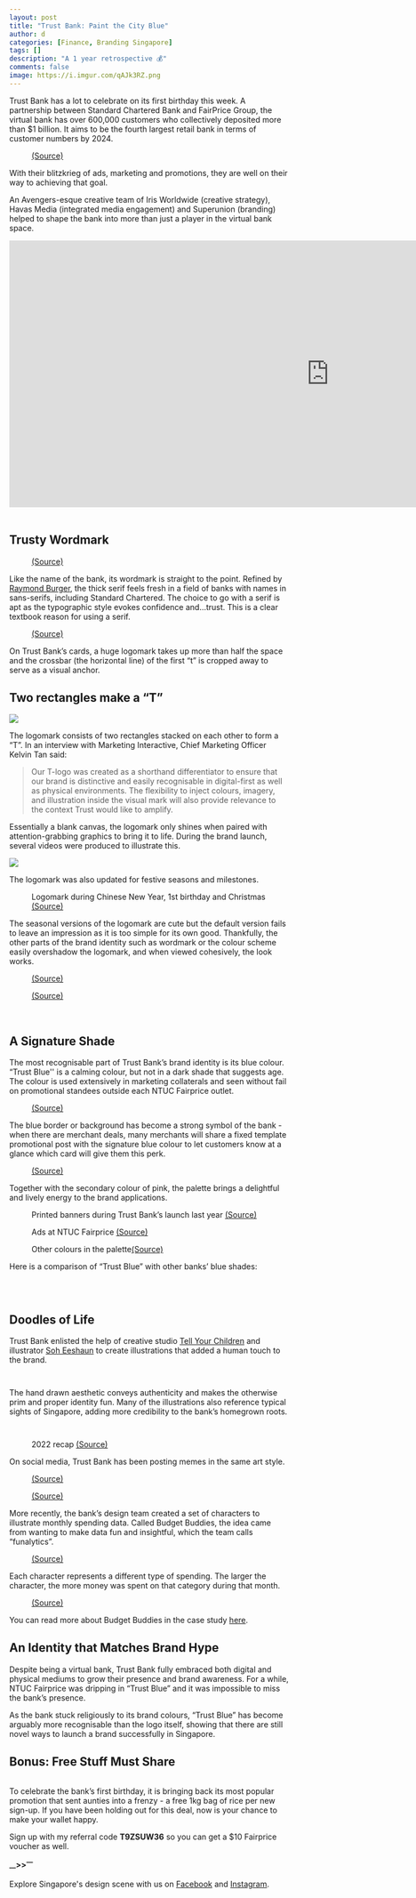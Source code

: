 ```yaml
---
layout: post
title: "Trust Bank: Paint the City Blue"
author: d
categories: [Finance, Branding Singapore]
tags: []
description: "A 1 year retrospective 💰"
comments: false
image: https://i.imgur.com/qAJk3RZ.png
---
```


Trust Bank has a lot to celebrate on its first birthday this week. A partnership between Standard Chartered Bank and FairPrice Group, the virtual bank has over 600,000 customers who collectively deposited more than $1 billion. It aims to be the fourth largest retail bank in terms of customer numbers by 2024. 

<figure>
<img src="https://i.imgur.com/mE1AREA.png" alt="">
<figcaption><a href="https://trustbank.sg/newsroom/a-year-of-progress-with-our-customers/" target="_blank">(Source)</a></figcaption>
</figure>

With their blitzkrieg of ads, marketing and promotions, they are well on their way to achieving that goal. 

An Avengers-esque creative team of Iris Worldwide (creative strategy), Havas Media (integrated media engagement) and Superunion (branding) helped to shape the bank into more than just a player in the virtual bank space. 

<div class="video-responsive">
<iframe width="1149" height="480" src="https://www.youtube.com/embed/IWuhBB829z0" title="Trust: Digital banking for all" frameborder="0" allow="accelerometer; autoplay; clipboard-write; encrypted-media; gyroscope; picture-in-picture; web-share" allowfullscreen></iframe>
</div>
<br>
<h2>Trusty Wordmark</h2>
<figure>
<img src="https://i.imgur.com/nuaHzuc.png" alt="">
<figcaption><a href="https://www.adsoftheworld.com/campaigns/trust-bank-a-digital-bank-for-singapore" target="_blank">(Source)</a></figcaption>
</figure>

Like the name of the bank, its wordmark is straight to the point. Refined by <a href="https://www.raymondburger.com/#about" target="_blank">Raymond Burger</a>, the thick serif feels fresh in a field of banks with names in sans-serifs, including Standard Chartered. The choice to go with a serif is apt as the typographic style evokes confidence and…trust. This is a clear textbook reason for using a serif.

<figure>
<img src="https://i.imgur.com/u4RlJ4o.png" alt="">
<figcaption><a href="https://trustbank.sg/" target="_blank">(Source)</a></figcaption>
</figure>

On Trust Bank’s cards, a huge logomark takes up more than half the space and the crossbar (the horizontal line) of the first “t” is cropped away to serve as a visual anchor. 
<br>
<h2>Two rectangles make a “T”</h2>

<img src="https://i.imgur.com/RtsGSBl.gif">

The logomark consists of two rectangles stacked on each other to form a “T”. In an interview with Marketing Interactive, Chief Marketing Officer Kelvin Tan said: 

<blockquote>
Our T-logo was created as a shorthand differentiator to ensure that our brand is distinctive and easily recognisable in digital-first as well as physical environments. The flexibility to inject colours, imagery, and illustration inside the visual mark will also provide relevance to the context Trust would like to amplify.
</blockquote>

Essentially a blank canvas, the logomark only shines when paired with attention-grabbing graphics to bring it to life. During the brand launch, several videos were produced to illustrate this.

<img src="https://i.imgur.com/un3XT5M.gif">

The logomark was also updated for festive seasons and milestones. 

<figure>
<img src="https://i.imgur.com/fGvcEEP.png" alt="">
<figcaption>Logomark during Chinese New Year, 1st birthday and Christmas <a href="" target="_blank">(Source)</a></figcaption>
</figure>

The seasonal versions of the logomark are cute but the default version fails to leave an impression as it is too simple for its own good. Thankfully, the other parts of the brand identity such as wordmark or the colour scheme easily overshadow the logomark, and when viewed cohesively, the look works. 

<figure>
<img src="https://i.imgur.com/4CWvrTT.png" alt="">
<figcaption><a href="https://www.campaignasia.com/article/behind-the-overly-successful-launch-of-trust-bank-in-singapore/481653" target="_blank">(Source)</a></figcaption>
</figure>

<figure>
<img src="https://i.imgur.com/CFa7kFR.jpg" alt="">
<figcaption><a href="https://www.adsoftheworld.com/campaigns/trust-bank-a-digital-bank-for-singapore" target="_blank">(Source)</a></figcaption>
</figure>
<br>
<h2>A Signature Shade</h2>
The most recognisable part of Trust Bank’s brand identity is its blue colour. “Trust Blue'' is a calming colour, but not in a dark shade that suggests age. The colour is used extensively in marketing collaterals and seen without fail on promotional standees outside each NTUC Fairprice outlet.

<figure>
<img src="https://i.imgur.com/0U2t8SM.jpg" alt="">
<figcaption><a href="https://www.facebook.com/trustbanksg/photos/pb.100077831341763.-2207520000/294587496370798/?type=3" target="_blank">(Source)</a></figcaption>
</figure>

The blue border or background has become a strong symbol of the bank - when there are merchant deals, many merchants will share a fixed template promotional post with the signature blue colour to let customers know at a glance which card will give them this perk. 

<figure>
<img src="https://i.imgur.com/jhzCL18.jpg" alt="">
<figcaption><a href="https://www.facebook.com/KFC.SG/photos/5866478796740401" target="_blank">(Source)</a></figcaption>
</figure>

Together with the secondary colour of pink, the palette brings a delightful and lively energy to the brand applications. 

<figure>
<img src="https://i.imgur.com/fgLcJeX.jpg" alt="">
<figcaption>Printed banners during Trust Bank’s launch last year <a href="https://campaignbriefasia.com/2022/09/02/iris-worldwide-havas-media-and-superunion-encourage-singaporeans-to-bank-digitally-through-the-launch-of-trust-bank-singapore/" target="_blank">(Source)</a></figcaption>
</figure>

<figure>
<img src="https://i.imgur.com/jhMGXt4.jpg" alt="">
<figcaption>Ads at NTUC Fairprice <a href="https://campaignbriefasia.com/2022/09/02/iris-worldwide-havas-media-and-superunion-encourage-singaporeans-to-bank-digitally-through-the-launch-of-trust-bank-singapore/" target="_blank">(Source)</a></figcaption>
</figure>

<figure>
<img src="https://i.imgur.com/4GpIVjI.gif" alt="">
<figcaption>Other colours in the palette<a href="https://www.raymondburger.com" target="_blank">(Source)</a></figcaption>
</figure>

Here is a comparison of “Trust Blue” with other banks’ blue shades:

<figure>
<img src="https://i.imgur.com/UqnZsbb.png" alt="">
</figure>
<br>
<h2>Doodles of Life</h2>
Trust Bank enlisted the help of creative studio <a href="https://www.tycstudios.com/" target="_blank">Tell Your Children</a> and illustrator <a href="http://eeshaun.com/" target="_blank">Soh Eeshaun</a> to create illustrations that added a human touch to the brand.

<figure>
<img src="https://i.imgur.com/3rIViiU.jpg" alt="">
</figure>

<figure>
<img src="https://i.imgur.com/4eOhFCX.png" alt="">
</figure>

The hand drawn aesthetic conveys authenticity and makes the otherwise prim and proper identity fun. Many of the illustrations also reference typical sights of Singapore, adding more credibility to the bank’s homegrown roots.

<figure>
<img src="https://i.imgur.com/2SER9rj.png" alt="">
</figure>

<figure>
<img src="https://i.imgur.com/6Z1o0dF.jpg" alt="">
</figure>

<figure>
<img src="https://i.imgur.com/rBU8j2c.png" alt="">
<figcaption>2022 recap <a href="https://trustbank.sg/newsroom/our-2022-in-review/" target="_blank">(Source)</a></figcaption>
</figure>

On social media, Trust Bank has been posting memes in the same art style. 

<figure>
<img src="https://i.imgur.com/vGDFhTV.jpg" alt="">
<figcaption><a href="https://www.facebook.com/photo.php?fbid=296532199617823&set=pb.100077831341763.-2207520000&type=3" target="_blank">(Source)</a></figcaption>
</figure>

<figure>
<img src="https://i.imgur.com/ubgg1mI.jpg" alt="">
<figcaption><a href="https://www.facebook.com/photo.php?fbid=311650311439345&set=pb.100077831341763.-2207520000&type=3" target="_blank">(Source)</a></figcaption>
</figure>

More recently, the bank’s design team created a set of characters to illustrate monthly spending data. Called Budget Buddies, the idea came from wanting to make data fun and insightful, which the team calls “funalytics”.

<figure>
<img src="https://i.imgur.com/z1j4fT3.png" alt="">
<figcaption><a href="https://trustbank.sg/newsroom/which-is-your-favourite-budget-buddy/" target="_blank">(Source)</a></figcaption>
</figure>

Each character represents a different type of spending. The larger the character, the more money was spent on that category during that month.

<figure>
<img src="https://i.imgur.com/Eas8w9z.gif" alt="">
<figcaption><a href="https://trustbank.sg/newsroom/which-is-your-favourite-budget-buddy/" target="_blank">(Source)</a></figcaption>
</figure>

You can read more about Budget Buddies in the case study <a href="https://trustbank.sg/newsroom/which-is-your-favourite-budget-buddy/" target="_blank">here</a>. 
<br>
<h2>An Identity that Matches Brand Hype</h2>
Despite being a virtual bank, Trust Bank fully embraced both digital and physical mediums to grow their presence and brand awareness. For a while, NTUC Fairprice was dripping in “Trust Blue” and it was impossible to miss the bank’s presence. 

As the bank stuck religiously to its brand colours, “Trust Blue” has become arguably more recognisable than the logo itself, showing that there are still novel ways to launch a brand successfully in Singapore.
<br>
<h2>Bonus: Free Stuff Must Share</h2>
<figure>
<img src="https://i.imgur.com/Js87S5d.jpg" alt="">
</figure>

To celebrate the bank’s first birthday, it is bringing back its most popular promotion that sent aunties into a frenzy - a free 1kg bag of rice per new sign-up. If you have been holding out for this deal, now is your chance to make your wallet happy.

Sign up with my referral code <b>T9ZSUW36</b> so you can get a $10 Fairprice voucher as well.

<strong><sub>—</sub>><sub></sub>><sup>—</sup></strong>

Explore Singapore's design scene with us on <a href="https://www.facebook.com/designinsingapore/">Facebook</a> and <a href="https://www.instagram.com/designinsingapore/">Instagram</a>. 
